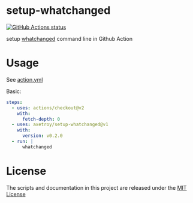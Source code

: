 # setup-whatchanged

[![GitHub Actions status](https://github.com/axetroy/setup-whatchanged/workflows/ci/badge.svg?branch=master)](https://github.com/axetroy/setup-whatchanged/actions)

setup [whatchanged](https://github.com/axetroy/whatchanged) command line in
Github Action

# Usage

See [action.yml](action.yml)

Basic:

```yaml
steps:
  - uses: actions/checkout@v2
    with:
      fetch-depth: 0
  - uses: axetroy/setup-whatchanged@v1
    with:
      version: v0.2.0
  - run: |
      whatchanged
```

# License

The scripts and documentation in this project are released under the
[MIT License](LICENSE)
